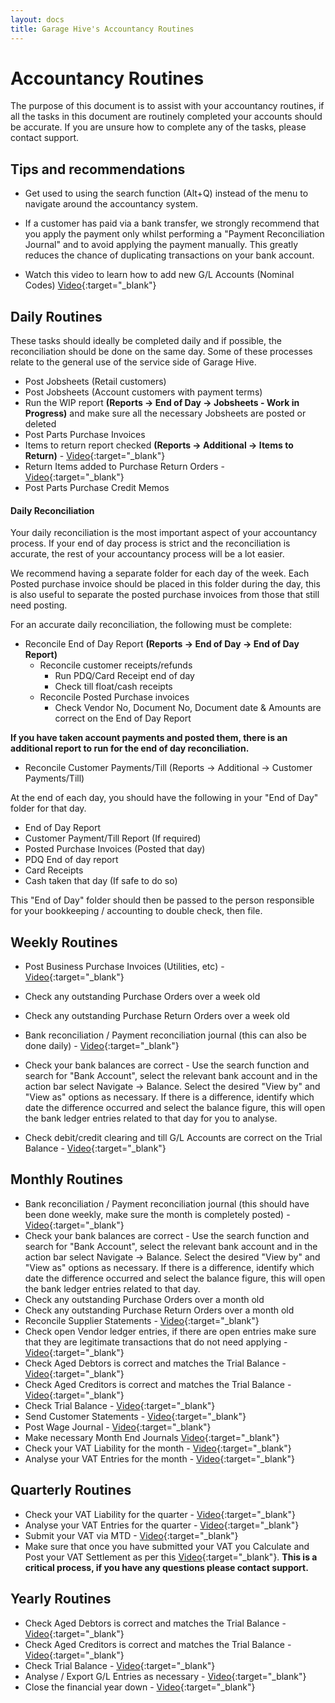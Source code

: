 ```yaml
---
layout: docs
title: Garage Hive's Accountancy Routines
---
```

# Accountancy Routines

The purpose of this document is to assist with your accountancy routines, if all the tasks in this document are routinely completed your accounts should be accurate. If you are unsure how to complete any of the tasks, please contact support. 

## Tips and recommendations

* Get used to using the search function (Alt+Q) instead of the menu to navigate around the accountancy system. 

* If a customer has paid via a bank transfer, we strongly recommend that you apply the payment only whilst performing a "Payment Reconciliation Journal" and to avoid applying the payment manually. This greatly reduces the chance of duplicating transactions on your bank account. 

* Watch this video to learn how to add new G/L Accounts (Nominal Codes) [Video](https://youtu.be/QljybTkEKYM "More Info"){:target="_blank"}

## Daily Routines

These tasks should ideally be completed daily and if possible, the reconciliation should be done on the same day. Some of these processes relate to the general use of the service side of Garage Hive. 

* Post Jobsheets (Retail customers)
* Post Jobsheets (Account customers with payment terms)
* Run the WIP report **(Reports -> End of Day -> Jobsheets - Work in Progress)** and make sure all the necessary Jobsheets are posted or deleted
* Post Parts Purchase Invoices 
* Items to return report checked **(Reports -> Additional -> Items to Return)** - [Video](https://youtu.be/EyVbV50EwaQ "Items to return"){:target="_blank"}
* Return Items added to Purchase Return Orders - [Video](https://youtu.be/cmmgeGjnTYQ "Purchase Return Orders"){:target="_blank"}
* Post Parts Purchase Credit Memos


#### Daily Reconciliation

Your daily reconciliation is the most important aspect of your accountancy process. If your end of day process is strict and the reconciliation is accurate, the rest of your accountancy process will be a lot easier. 

We recommend having a separate folder for each day of the week. Each Posted purchase invoice should be placed in this folder during the day, this is also useful to separate the posted purchase invoices from those that still need posting. 

For an accurate daily reconciliation, the following must be complete:

* Reconcile End of Day Report **(Reports -> End of Day -> End of Day Report)**
    *   Reconcile customer receipts/refunds
        * Run PDQ/Card Receipt end of day
        * Check till float/cash receipts
    *   Reconcile Posted Purchase invoices
        * Check Vendor No, Document No, Document date & Amounts are correct on the End of Day Report

**If you have taken account payments and posted them, there is an additional report to run for the end of day reconciliation.** 

* Reconcile Customer Payments/Till (Reports -> Additional -> Customer Payments/Till)

At the end of each day, you should have the following in your "End of Day" folder for that day. 

*   End of Day Report
*   Customer Payment/Till Report (If required)
*   Posted Purchase Invoices (Posted that day)
*   PDQ End of day report
*   Card Receipts
*   Cash taken that day (If safe to do so)

This "End of Day" folder should then be passed to the person responsible for your bookkeeping / accounting to double check, then file.

## Weekly Routines

* Post Business Purchase Invoices (Utilities, etc) - [Video](https://youtu.be/BDwUIGrgRQo "How to post Business Purchase Invoices"){:target="_blank"}
* Check any outstanding Purchase Orders over a week old
* Check any outstanding Purchase Return Orders over a week old
* Bank reconciliation / Payment reconciliation journal (this can also be done daily) - [Video](https://youtu.be/WiAnm_VUQVQ "Payment Reconciliation Journal"){:target="_blank"}
* Check your bank balances are correct - Use the search function and search for "Bank Account", select the relevant bank account and in the action bar select Navigate -> Balance. Select the desired "View by" and "View as" options as necessary. If there is a difference, identify which date the difference occurred and select the balance figure, this will open the bank ledger entries related to that day for you to analyse. 

* Check debit/credit clearing and till G/L Accounts are correct on the Trial Balance - [Video](https://youtu.be/_69SUvoUx-U "How to print Trial Balance, Aged Debtors and Aged Creditors - Business Central"){:target="_blank"}


## Monthly Routines 

* Bank reconciliation / Payment reconciliation journal (this should have been done weekly, make sure the month is completely posted) - [Video](https://youtu.be/WiAnm_VUQVQ "Payment Reconciliation Journal"){:target="_blank"}
* Check your bank balances are correct - Use the search function and search for "Bank Account", select the relevant bank account and in the action bar select Navigate -> Balance. Select the desired "View by" and "View as" options as necessary. If there is a difference, identify which date the difference occurred and select the balance figure, this will open the bank ledger entries related to that day.
* Check any outstanding Purchase Orders over a month old
* Check any outstanding Purchase Return Orders over a month old
* Reconcile Supplier Statements - [Video](https://youtu.be/1lD1oDTGNGA "More Info"){:target="_blank"}
* Check open Vendor ledger entries, if there are open entries make sure that they are legitimate transactions that do not need applying - [Video](https://youtu.be/9ZAu4ZsHWrU "More Info"){:target="_blank"}
* Check Aged Debtors is correct and matches the Trial Balance - [Video](https://youtu.be/_69SUvoUx-U "How to print Trial Balance, Aged Debtors and Aged Creditors - Business Central"){:target="_blank"}
* Check Aged Creditors is correct and matches the Trial Balance - [Video](https://youtu.be/_69SUvoUx-U "How to print Trial Balance, Aged Debtors and Aged Creditors - Business Central"){:target="_blank"}
* Check Trial Balance - [Video](https://youtu.be/_69SUvoUx-U "How to print Trial Balance, Aged Debtors and Aged Creditors - Business Central"){:target="_blank"}
* Send Customer Statements - [Video](https://youtu.be/wqyT0juRM6k "More Info"){:target="_blank"}
* Post Wage Journal - [Video](https://youtu.be/6fzTnVEriVg "More Info"){:target="_blank"}
* Make necessary Month End Journals [Video](https://youtu.be/d8MnGIhAYZs "More Info"){:target="_blank"}
* Check your VAT Liability for the month - [Video](https://youtu.be/xOU4GByl7yg "More Info"){:target="_blank"}
* Analyse your VAT Entries for the month - [Video](https://youtu.be/bW8LF0xUdUQ "More Info"){:target="_blank"}

## Quarterly Routines

* Check your VAT Liability for the quarter - [Video](https://youtu.be/xOU4GByl7yg "More Info"){:target="_blank"}
* Analyse your VAT Entries for the quarter - [Video](https://youtu.be/bW8LF0xUdUQ "More Info"){:target="_blank"}
* Submit your VAT via MTD - [Video](https://youtu.be/nHc-qOl9e64 "More Info"){:target="_blank"}
* Make sure that once you have submitted your VAT you Calculate and Post your VAT Settlement as per this [Video](https://youtu.be/nHc-qOl9e64?t=211 "More Info"){:target="_blank"}. **This is a critical process, if you have any questions please contact support.** 

## Yearly Routines

* Check Aged Debtors is correct and matches the Trial Balance - [Video](https://youtu.be/_69SUvoUx-U "How to print Trial Balance, Aged Debtors and Aged Creditors - Business Central"){:target="_blank"}
* Check Aged Creditors is correct and matches the Trial Balance - [Video](https://youtu.be/_69SUvoUx-U "How to print Trial Balance, Aged Debtors and Aged Creditors - Business Central"){:target="_blank"}
* Check Trial Balance - [Video](https://youtu.be/_69SUvoUx-U "How to print Trial Balance, Aged Debtors and Aged Creditors - Business Central"){:target="_blank"}
* Analyse / Export G/L Entries as necessary - [Video](https://youtu.be/h-zSELBUe7Y "More Info"){:target="_blank"}
* Close the financial year down - [Video](https://youtu.be/FIay8hLKphw "More Info"){:target="_blank"}

